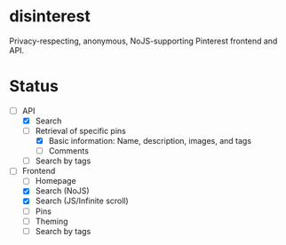 # disinterest

Privacy-respecting, anonymous, NoJS-supporting Pinterest frontend and API.

# Status

- [ ] API
  - [x] Search
  - [ ] Retrieval of specific pins
    - [x] Basic information: Name, description, images, and tags
    - [ ] Comments
  - [ ] Search by tags
- [ ] Frontend
  - [ ] Homepage
  - [x] Search (NoJS)
  - [x] Search (JS/Infinite scroll)
  - [ ] Pins
  - [ ] Theming
  - [ ] Search by tags
